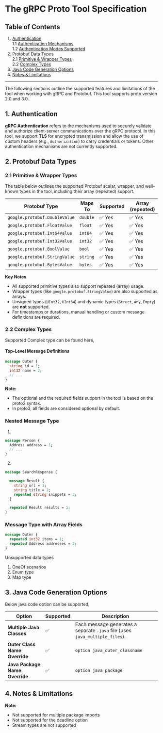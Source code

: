 # The gRPC Proto Tool Specification

## Table of Contents

1. [Authentication](#authentication)  
   1.1 [Authentication Mechanisms](#authentication-mechanisms)  
   1.2 [Authentication Modes Supported](#authentication-modes-supported)
2. [Protobuf Data Types](#protobuf-data-types)  
   2.1 [Primitive & Wrapper Types](#primitive--wrapper-types)  
   2.2 [Complex Types](#complex-types)
3. [Java Code Generation Options](#java-code-generation-options)
4. [Notes & Limitations](#notes--limitations)

---
The following sections outline the supported features and limitations of the tool when working with gRPC and Protobuf. This tool supports proto version 2.0 and 3.0.

## 1. Authentication
**gRPC Authentication** refers to the mechanisms used to securely validate and authorize client-server communications over the gRPC protocol. In this tool, we support **TLS** for encrypted transmission and allow the use of custom headers (e.g., `Authorization`) to carry credentials or tokens. Other authentication mechanisms are not currently supported.
## 2. Protobuf Data Types

### 2.1 Primitive & Wrapper Types

The table below outlines the supported Protobuf scalar, wrapper, and well-known types in the tool, including their array (repeated) support.

| Protobuf Type                 | Maps To | Supported | Array (repeated) |
|-------------------------------|---------|-----------|------------------|
| `google.protobuf.DoubleValue` | `double`| ✅ Yes    | ✅ Yes           |
| `google.protobuf.FloatValue`  | `float` | ✅ Yes    | ✅ Yes           |
| `google.protobuf.Int64Value`  | `int64` | ✅ Yes    | ✅ Yes           |
| `google.protobuf.Int32Value`  | `int32` | ✅ Yes    | ✅ Yes           |
| `google.protobuf.BoolValue`   | `bool`  | ✅ Yes    | ✅ Yes           |
| `google.protobuf.StringValue` | `string`| ✅ Yes    | ✅ Yes           |
| `google.protobuf.BytesValue`  | `bytes` | ✅ Yes    | ✅ Yes           |

**Key Notes**
- All supported primitive types also support repeated (array) usage.
- Wrapper types (like `google.protobuf.StringValue`) are also supported as arrays.
- Unsigned types (`UInt32`, `UInt64`) and dynamic types (`Struct`, `Any`, `Empty`) are **not** supported.
- For timestamps or durations, manual handling or custom message definitions are required.

### 2.2 Complex Types

Supported Complex type can be found here,
#### Top-Level Message Definitions

```proto
message Outer {
  string id = 1;
  int32 name = 2;
  // ...
}
```
**Note:**
- The optional and the required fields support in the tool is based on the proto2 syntax. 
- In proto3, all fields are considered optional by default.

### Nested Message Type 
1.
```proto
message Person {
  Address address = 1;
  // ...
}
```
2.
```proto
message SearchResponse {

  message Result {
    string url = 1;
    string title = 2;
    repeated string snippets = 3;
  }

  repeated Result results = 1;
}

```
### Message Type with Array Fields
```proto
message Outer {
  repeated int32 items = 1;
  repeated Address addresses = 2;
}
```
Unsupported data types
1. OneOf scenarios
2. Enum type
3. Map type

## 3. Java Code Generation Options
Below java code option can be supported,

| Option                       | Supported | Description                                                                 |
|-----------------------------|----------|-----------------------------------------------------------------------------|
| **Multiple Java Classes**   | ✅       | Each message generates a separate `.java` file (uses `java_multiple_files`). |
| **Outer Class Name Override** | ✅       | `option java_outer_classname`                                              |
| **Java Package Name Override** | ✅       | `option java_package`                                                      |

## 4. Notes & Limitations
**Note:**
- Not supported for multiple package imports
- Not supported for the deadline option  
- Stream types are not supported
